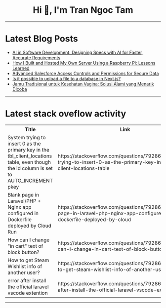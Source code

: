 <h1 align="center">Hi 👋, I'm Tran Ngoc Tam</h1>

---

# Latest Blog Posts 
<!-- BLOG-POST-LIST:START -->
- [AI in Software Development: Designing Specs with AI for Faster, Accurate Requirements](https://dev.to/getambassador2024/ai-in-software-development-designing-specs-with-ai-for-faster-accurate-requirements-2pdg)
- [How I Built and Hosted My Own Server Using a Raspberry Pi: Lessons Learned](https://dev.to/mm-japan/how-i-built-and-hosted-my-own-server-using-a-raspberry-pi-lessons-learned-409n)
- [Advanced Salesforce Access Controls and Permissions for Secure Data](https://dev.to/saurabh-dhariwal/advanced-salesforce-access-controls-and-permissions-for-secure-data-1obf)
- [Is it possible to upload a file to a database in Next.js?](https://dev.to/thinkthroo/is-it-possible-to-upload-a-file-to-a-database-in-nextjs-336k)
- [Jamu Tradisional untuk Kesehatan Vagina: Solusi Alami yang Menarik Dicoba](https://dev.to/jamutradisional/jamu-tradisional-untuk-kesehatan-vagina-solusi-alami-yang-menarik-dicoba-3o85)
<!-- BLOG-POST-LIST:END -->

---

# Latest stack oveflow activity
<table>
  <tr><th>Title</th><th>Link</th></tr>
  <!-- STACKOVERFLOW:START --><tr><td>System trying to insert 0 as the primary key in the tbl_client_locations table, even though the id column is set to AUTO_INCREMENT pkey</td><td>https://stackoverflow.com/questions/79286863/system-trying-to-insert-0-as-the-primary-key-in-the-tbl-client-locations-table</td></tr><tr><td>Blank page in Laravel/PHP + Nginx app configured in Dockerfile deployed by Cloud Run</td><td>https://stackoverflow.com/questions/79286600/blank-page-in-laravel-php-nginx-app-configured-in-dockerfile-deployed-by-cloud</td></tr><tr><td>How can I change &quot;in cart&quot; text of block button?</td><td>https://stackoverflow.com/questions/79286560/how-can-i-change-in-cart-text-of-block-button</td></tr><tr><td>How to get Steam Wishlist info of another user?</td><td>https://stackoverflow.com/questions/79286532/how-to-get-steam-wishlist-info-of-another-user</td></tr><tr><td>error after install the official laravel vscode extention</td><td>https://stackoverflow.com/questions/79286467/error-after-install-the-official-laravel-vscode-extention</td></tr><!-- STACKOVERFLOW:END -->
</table>

---


